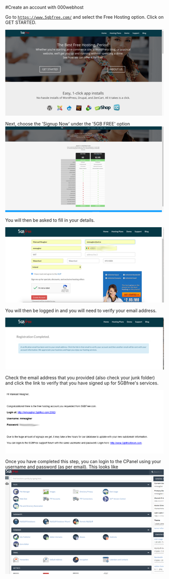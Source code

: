 #Create an account with 000webhost

Go to <a href="https://www.5gbfree.com/" target="_ blank">`https://www.5gbfree.com/`</a> and select the Free Hosting option. Click on GET STARTED.

![](./img/01.png)

Next, choose the 'Signup Now' under the '5GB FREE' option
![](./img/02.png)

You will then be asked to fill in your details.

![](./img/03.png)

You will then be logged in and you will need to verify your email address.

![](./img/04.png)

Check the email address that you provided (also check your junk folder) and click the link to verify that you have signed up for 5GBfree's services.

![](./img/05.png)

Once you have completed this step, you can login to the CPanel using your username and password (as per email). This looks like
![](./img/06.png)
